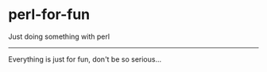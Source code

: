 perl-for-fun
============

Just doing something with perl

------------

Everything is just for fun, don't be so serious...


